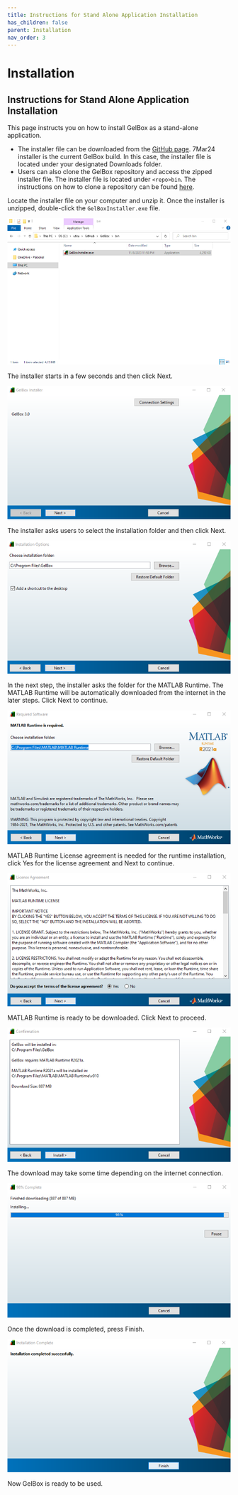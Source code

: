 ```yaml
---
title: Instructions for Stand Alone Application Installation
has_children: false
parent: Installation
nav_order: 3
---
```


# Installation

## Instructions for Stand Alone Application Installation

This page instructs you on how to install GelBox as a stand-alone application.

+ The installer file can be downloaded from the [GitHub page](https://github.com/Campbell-Muscle-Lab/GelBox/tree/master/bin/median_filtering_27Mar24). 7Mar24 installer is the current GelBox build. In this case, the installer file is located under your designated Downloads folder.
+ Users can also clone the GelBox repository and access the zipped installer file. The installer file is located under `<repo>bin`. The instructions on how to clone a repository can be found [here](../cloning_gelbox/cloning_gel_box.html).

Locate the installer file on your computer and unzip it. Once the installer is unzipped, double-click the `GelBoxInstaller.exe` file.

<a href="media/installer_folder.png" target="_blank">![Installer folder](media/installer_folder.png)</a>

The installer starts in a few seconds and then click Next.

<a href="media/gel_box_installer_start.png" target="_blank">![Installer start](media/gel_box_installer_start.png)</a>

The installer asks users to select the installation folder and then click Next.

<a href="media/gel_box_installer_shortcut.png" target="_blank">![Installer shortcut](media/gel_box_installer_shortcut.png)</a>

In the next step, the installer asks the folder for the MATLAB Runtime. The MATLAB Runtime will be automatically downloaded from the internet in the later steps. Click Next to continue.

<a href="media/gel_box_installer_rcr.png" target="_blank">![Installer runtime](media/gel_box_installer_rcr.png)</a>

MATLAB Runtime License agreement is needed for the runtime installation, click Yes for the license agreement and Next to continue.

<a href="media/gel_box_installer_license_agreement.png" target="_blank">![Installer license agreement](media/gel_box_installer_license_agreement.png)</a>

MATLAB Runtime is ready to be downloaded. Click Next to proceed.

<a href="media/gel_box_installer_start_download.png" target="_blank">![Installer start download](media/gel_box_installer_start_download.png)</a>

The download may take some time depending on the internet connection.

<a href="media/gel_box_installer_installing.png" target="_blank">![Installer installing](media/gel_box_installer_installing.png)</a>

Once the download is completed, press Finish.

<a href="media/gel_box_installer_install_finish.png" target="_blank">![Installer installing](media/gel_box_installer_install_finish.png)</a>

Now GelBox is ready to be used.
